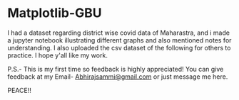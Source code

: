 # Matplotlib-GBU
I had a dataset regarding district wise covid data of Maharastra, and i made a jupyter notebook illustrating different graphs and also mentioned notes for understanding.
I also uploaded the csv dataset of the following for others to practice.
I hope y'all like my work.

P.S.- This is my first time so feedback is highly appreciated!
You can give feedback at my Email- Abhirajsammi@gmail.com or just message me here.

PEACE!!
